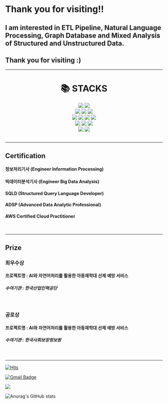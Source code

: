 
# Thank you for visiting!!

## I am interested in ETL Pipeline, Natural Language Processing, Graph Database and Mixed Analysis of Structured and Unstructured Data.
## Thank you for visiting :) 
<hr>

<div align=center><h1>📚 STACKS</h1></div>

<div align=center> 
  <img src="https://img.shields.io/badge/python-3776AB?style=for-the-badge&logo=python&logoColor=white">
  <img src="https://img.shields.io/badge/java-007396?style=for-the-badge&logo=java&logoColor=white"> 
  <br>
  
  <img src="https://img.shields.io/badge/oracle-F80000?style=for-the-badge&logo=oracle&logoColor=white"> 
  <img src="https://img.shields.io/badge/mysql-4479A1?style=for-the-badge&logo=mysql&logoColor=white"> 
  <img src="https://img.shields.io/badge/neo4j-61DAFB?style=for-the-badge&logo=neo4j&logoColor=black"> 

  <br>

  <img src="https://img.shields.io/badge/apachekafka-231F20?style=for-the-badge&logo=apachekafka&logoColor=white">
  <img src="https://img.shields.io/badge/apacheairflow-017CEE?style=for-the-badge&logo=apacheairflow&logoColor=white">
  <img src="https://img.shields.io/badge/tensorflow-FF6F00?style=for-the-badge&logo=tensorflow&logoColor=white">
  <img src="https://img.shields.io/badge/pytorch-EE4C2C?style=for-the-badge&logo=pytorch&logoColor=white">

  <br>

  <img src="https://img.shields.io/badge/linux-FCC624?style=for-the-badge&logo=linux&logoColor=black"> 
  <img src="https://img.shields.io/badge/amazonaws-232F3E?style=for-the-badge&logo=amazonaws&logoColor=white"> 
  <img src="https://img.shields.io/badge/ubuntu-E95420?style=for-the-badge&logo=apachetomcat&logoColor=white">
  <br>
  
  <img src="https://img.shields.io/badge/github-181717?style=for-the-badge&logo=github&logoColor=white">
  <img src="https://img.shields.io/badge/docker-2496ED?style=for-the-badge&logo=git&logoColor=white">
  <br>
</div>

<br>
<hr>

## Certification 
####  정보처리기사 (Engineer Information Processing)
####  빅데이터분석기사 (Engineer Big Data Analysis)
####  SQLD (Structured Query Language Developer)
####  ADSP (Advanced Data Analytic Professional)
####  AWS Certified Cloud Practitioner 

<br>
<hr>

## Prize
###  최우수상 
####  프로젝트명 : AI와 자연어처리를 활용한 아동재학대 선제 예방 서비스 
#####  수여기관 : 한국산업인력공단

<br>

###  공로상 
####  프로젝트명 : AI와 자연어처리를 활용한 아동재학대 선제 예방 서비스 
#####  수여기관 : 한국사회보장정보원
<br>
<hr>

[![Hits](https://hits.seeyoufarm.com/api/count/incr/badge.svg?url=https%3A%2F%2Fgithub.com%2Fsig6774%2Fsig6774&count_bg=%2379C83D&title_bg=%23555555&icon=&icon_color=%2323F63C&title=hits&edge_flat=true)](https://hits.seeyoufarm.com)

[![Gmail Badge](https://img.shields.io/badge/Gmail-d14836?style=flat-square&logo=Gmail&logoColor=white&link=mailto:fpdl6281@gmail.com)](mailto:fpdl6281@gmail.com)

<a href="https://velog.io/@sig6774" target="_blank"><img src="https://img.shields.io/badge/Velog-20c997?style=flat-square&logo=Vimeo&logoColor=white"/></a>


![Anurag's GitHub stats](https://github-readme-stats.vercel.app/api?username=sig6774&show_icons=true&theme=merko)



